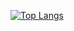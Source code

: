 [![Top Langs](https://github-readme-stats.vercel.app/api/top-langs/?username=apostolides&layout=compact)](https://github.com/anuraghazra/github-readme-stats)

